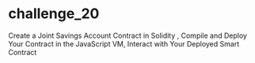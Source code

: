 # challenge_20
Create a Joint Savings Account Contract in Solidity , Compile and Deploy Your Contract in the JavaScript VM,  Interact with Your Deployed Smart Contract
